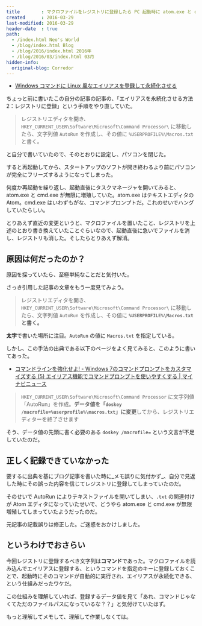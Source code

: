 ```yaml
---
title        : マクロファイルをレジストリに登録したら PC 起動時に atom.exe と cmd.exe が無限増殖してハングするようになってしまった
created      : 2016-03-29
last-modified: 2016-03-29
header-date  : true
path:
  - /index.html Neo's World
  - /blog/index.html Blog
  - /blog/2016/index.html 2016年
  - /blog/2016/03/index.html 03月
hidden-info:
  original-blog: Corredor
---
```


- [Windows コマンドに Linux 風なエイリアスを登録して永続化させる](/blog/2016/01/19-01.html)

ちょっと前に書いたこの自分の記事の記事の、「エイリアスを永続化させる方法2：レジストリに登録」という手順をやり直していた。

> レジストリエディタを開き、`HKEY_CURRENT_USER\Software\Microsoft\Command Processor\` に移動したら、文字列値 `AutoRun` を作成し、その値に `%USERPROFILE%\Macros.txt` と書く。

と自分で書いていたので、そのとおりに設定し、パソコンを閉じた。

すると再起動してから、スタートアップのソフトが開き終わるより前にパソコンが完全にフリーズするようになってしまった。

何度か再起動を繰り返し、起動直後にタスクマネージャを開いてみると、atom.exe と cmd.exe が無限に増殖していた。atom.exe はテキストエディタの Atom。cmd.exe はいわずもがな、コマンドプロンプトだ。これのせいでハングしていたらしい。

とりあえず直近の変更というと、マクロファイルを置いたこと、レジストリを上述のとおり書き換えていたことぐらいなので、起動直後に急いでファイルを消し、レジストリも消した。そしたらとりあえず解消。

## 原因は何だったのか？

原因を探っていたら、至極単純なことだと気付いた。

さっき引用した記事の文章をもう一度見てみよう。

> レジストリエディタを開き、`HKEY_CURRENT_USER\Software\Microsoft\Command Processor\` に移動したら、文字列値 `AutoRun` を作成し、その値に **`%USERPROFILE%\Macros.txt` と書く。**

**太字**で書いた場所に注目。`AutoRun` の値に `Macros.txt` を指定している。

しかし、この手法の出典である以下のページをよく見てみると、このように書いてあった。

- [コマンドラインを強化せよ! - Windows 7のコマンドプロンプトをカスタマイズする (5) エイリアス機能でコマンドプロンプトを使いやすくする | マイナビニュース](http://news.mynavi.jp/articles/2011/07/05/commandline/004.html)

> `HKEY_CURRENT_USER\Software\Microsoft\Command Processor` に文字列値「AutoRun」を作成。**データ値を「`doskey /macrofile=%userprofile%\macros.txt`」に変更**してから、レジストリエディターを終了させます

そう、データ値の先頭に書く必要のある `doskey /macrofile=` という文言が不足していたのだ。

## 正しく記録できていなかった

要するに出典を基にブログ記事を書いた時に_メモ誤りに気付かず_、自分で見返した時にその誤った内容を信じてレジストリに登録してしまっていたのだ。

そのせいで AutoRun によりテキストファイルを開いてしまい、`.txt` の関連付けが Atom エディタになっていたせいで、どうやら atom.exe と cmd.exe が無限増殖してしまっていたようだったのだ。

元記事の記載誤りは修正した。ご迷惑をおかけしました。

## というわけでおさらい

今回レジストリに登録するべき文字列は**コマンド**であった。マクロファイルを読み込んでエイリアスに登録する、というコマンドを指定のキーに登録しておくことで、起動時にそのコマンドが自動的に実行され、エイリアスが永続化できる、という仕組みだったワケだ。

この仕組みを理解していれば、登録するデータ値を見て「あれ、コマンドじゃなくてただのファイルパスになっているな？？」と気付けていたはず。

もっと理解してメモして、理解して作業しなくては。
